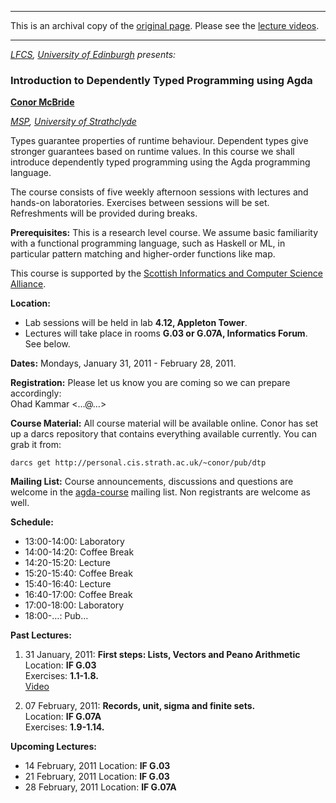 -------------------------------------------------------------------------------

This is an archival copy of the [original page](http://homepages.inf.ed.ac.uk/s0894694/agda-course/). Please see the [lecture videos](https://www.youtube.com/view_play_list?p=44F162A8B8CB7C87).

-------------------------------------------------------------------------------


_[LFCS](http://www.lfcs.inf.ed.ac.uk/), [University of Edinburgh](http://www.ed.ac.uk/) presents:_

### Introduction to Dependently Typed Programming using Agda

**[Conor McBride](http://www.cis.strath.ac.uk/cis/staff/index.php?uid=conor)**

_[MSP](http://www.msp.cis.strath.ac.uk/), [University of Strathclyde](http://www.strath.ac.uk/)_

Types guarantee properties of runtime behaviour. Dependent types give stronger guarantees based on runtime values. In this course we shall introduce dependently typed programming using the Agda programming language.

The course consists of five weekly afternoon sessions with lectures and hands-on laboratories. Exercises between sessions will be set. Refreshments will be provided during breaks.

**Prerequisites:** This is a research level course. We assume basic familiarity with a functional programming language, such as Haskell or ML, in particular pattern matching and higher-order functions like map.

This course is supported by the [Scottish Informatics and Computer Science Alliance](http://www.sicsa.ac.uk/).

**Location:**
- Lab sessions will be held in lab **4.12, Appleton Tower**.
- Lectures will take place in rooms **G.03 or G.07A, Informatics Forum**. See below.

**Dates:** Mondays, January 31, 2011 - February 28, 2011.

**Registration:** Please let us know you are coming so we can prepare accordingly:  
Ohad Kammar <…@…>

**Course Material:** All course material will be available online. Conor has set up a darcs repository that contains everything available currently. You can grab it from:

    darcs get http://personal.cis.strath.ac.uk/~conor/pub/dtp
    
**Mailing List:** Course announcements, discussions and questions are welcome in the [agda-course](http://lists.inf.ed.ac.uk/mailman/listinfo/agda-course) mailing list. Non registrants are welcome as well.

**Schedule:**
- 13:00-14:00: Laboratory
- 14:00-14:20: Coffee Break
- 14:20-15:20: Lecture
- 15:20-15:40: Coffee Break
- 15:40-16:40: Lecture
- 16:40-17:00: Coffee Break
- 17:00-18:00: Laboratory
- 18:00-…: Pub…

**Past Lectures:**

1. 31 January, 2011: **First steps: Lists, Vectors and Peano Arithmetic**  
   Location: **IF G.03**  
   Exercises: **1.1-1.8.**  
   [Video](http://www.youtube.com/view_play_list?p=44F162A8B8CB7C87)

2. 07 February, 2011: **Records, unit, sigma and finite sets.**  
   Location: **IF G.07A**  
   Exercises: **1.9-1.14.**

**Upcoming Lectures:**
- 14 February, 2011 Location: **IF G.03**
- 21 February, 2011 Location: **IF G.03**
- 28 February, 2011 Location: **IF G.07A**
